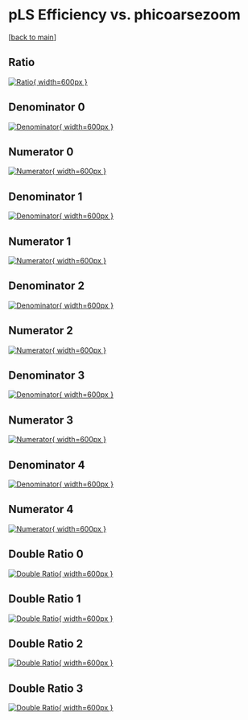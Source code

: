 # pLS Efficiency vs. phicoarsezoom

[[back to main](./)]



## Ratio

[![Ratio](../mtv/var/pLS_xtr_321_-1_eff_phicoarsezoom.png){ width=600px }](../mtv/var/pLS_xtr_321_-1_eff_phicoarsezoom.pdf)

## Denominator 0

[![Denominator](../mtv/den/pLS_xtr_321_-1_eff_phicoarsezoom_den0.png){ width=600px }](../mtv/den/pLS_xtr_321_-1_eff_phicoarsezoom_den0.pdf)

## Numerator 0

[![Numerator](../mtv/num/pLS_xtr_321_-1_eff_phicoarsezoom_num0.png){ width=600px }](../mtv/num/pLS_xtr_321_-1_eff_phicoarsezoom_num0.pdf)

## Denominator 1

[![Denominator](../mtv/den/pLS_xtr_321_-1_eff_phicoarsezoom_den1.png){ width=600px }](../mtv/den/pLS_xtr_321_-1_eff_phicoarsezoom_den1.pdf)

## Numerator 1

[![Numerator](../mtv/num/pLS_xtr_321_-1_eff_phicoarsezoom_num1.png){ width=600px }](../mtv/num/pLS_xtr_321_-1_eff_phicoarsezoom_num1.pdf)

## Denominator 2

[![Denominator](../mtv/den/pLS_xtr_321_-1_eff_phicoarsezoom_den2.png){ width=600px }](../mtv/den/pLS_xtr_321_-1_eff_phicoarsezoom_den2.pdf)

## Numerator 2

[![Numerator](../mtv/num/pLS_xtr_321_-1_eff_phicoarsezoom_num2.png){ width=600px }](../mtv/num/pLS_xtr_321_-1_eff_phicoarsezoom_num2.pdf)

## Denominator 3

[![Denominator](../mtv/den/pLS_xtr_321_-1_eff_phicoarsezoom_den3.png){ width=600px }](../mtv/den/pLS_xtr_321_-1_eff_phicoarsezoom_den3.pdf)

## Numerator 3

[![Numerator](../mtv/num/pLS_xtr_321_-1_eff_phicoarsezoom_num3.png){ width=600px }](../mtv/num/pLS_xtr_321_-1_eff_phicoarsezoom_num3.pdf)

## Denominator 4

[![Denominator](../mtv/den/pLS_xtr_321_-1_eff_phicoarsezoom_den4.png){ width=600px }](../mtv/den/pLS_xtr_321_-1_eff_phicoarsezoom_den4.pdf)

## Numerator 4

[![Numerator](../mtv/num/pLS_xtr_321_-1_eff_phicoarsezoom_num4.png){ width=600px }](../mtv/num/pLS_xtr_321_-1_eff_phicoarsezoom_num4.pdf)

## Double Ratio 0

[![Double Ratio](../mtv/ratio/pLS_xtr_321_-1_eff_phicoarsezoom_ratio0.png){ width=600px }](../mtv/ratio/pLS_xtr_321_-1_eff_phicoarsezoom_ratio0.pdf)

## Double Ratio 1

[![Double Ratio](../mtv/ratio/pLS_xtr_321_-1_eff_phicoarsezoom_ratio1.png){ width=600px }](../mtv/ratio/pLS_xtr_321_-1_eff_phicoarsezoom_ratio1.pdf)

## Double Ratio 2

[![Double Ratio](../mtv/ratio/pLS_xtr_321_-1_eff_phicoarsezoom_ratio2.png){ width=600px }](../mtv/ratio/pLS_xtr_321_-1_eff_phicoarsezoom_ratio2.pdf)

## Double Ratio 3

[![Double Ratio](../mtv/ratio/pLS_xtr_321_-1_eff_phicoarsezoom_ratio3.png){ width=600px }](../mtv/ratio/pLS_xtr_321_-1_eff_phicoarsezoom_ratio3.pdf)

